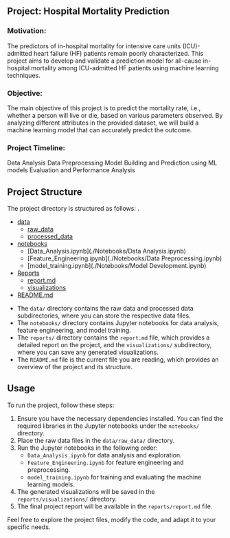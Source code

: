 
## Project: Hospital Mortality Prediction

### Motivation:

The predictors of in-hospital mortality for intensive care units (ICU)-admitted heart failure (HF) patients remain poorly characterized. This project aims to develop and validate a prediction model for all-cause in-hospital mortality among ICU-admitted HF patients using machine learning techniques.

### Objective:

The main objective of this project is to predict the mortality rate, i.e., whether a person will live or die, based on various parameters observed. By analyzing different attributes in the provided dataset, we will build a machine learning model that can accurately predict the outcome.

### Project Timeline:

Data Analysis
Data Preprocessing
Model Building and Prediction using ML models
Evaluation and Performance Analysis

## Project Structure
The project directory is structured as follows:
.
 * [data](./Data)
   * [raw_data](./Data/Raw_data)
   * [processed_data](./data/processed_data)
 * [notebooks](./Notebooks)
   * [Data_Analysis.ipynb](./Notebooks/Data Analysis.ipynb) 
   * [Feature_Engineering.ipynb](./Notebooks/Data Preprocessing.ipynb)
   * [model_training.ipynb](./Notebooks/Model Development.ipynb)
 * [Reports](./Reports)
   * [report.md](./Reports/Report.md)
   * [visualizations](./Reports/Visualization)
 * [README.md](./README.md)

- The `data/` directory contains the raw data and processed data subdirectories, where you can store the respective data files.
- The `notebooks/` directory contains Jupyter notebooks for data analysis, feature engineering, and model training.
- The `reports/` directory contains the `report.md` file, which provides a detailed report on the project, and the `visualizations/` subdirectory, where you can save any generated visualizations.
- The `README.md` file is the current file you are reading, which provides an overview of the project and its structure.

## Usage

To run the project, follow these steps:

1. Ensure you have the necessary dependencies installed. You can find the required libraries in the Jupyter notebooks under the `notebooks/` directory.
2. Place the raw data files in the `data/raw_data/` directory.
3. Run the Jupyter notebooks in the following order:
   - `Data_Analysis.ipynb` for data analysis and exploration.
   - `Feature_Engineering.ipynb` for feature engineering and preprocessing.
   - `model_training.ipynb` for training and evaluating the machine learning models.
4. The generated visualizations will be saved in the `reports/visualizations/` directory.
5. The final project report will be available in the `reports/report.md` file.

Feel free to explore the project files, modify the code, and adapt it to your specific needs.
